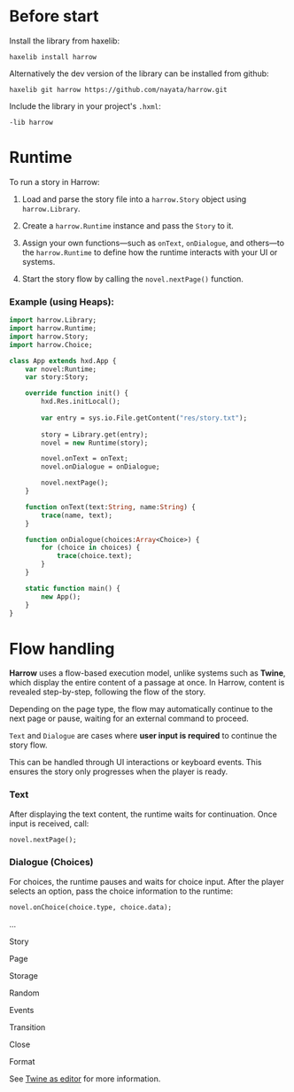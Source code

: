 # Before start

Install the library from haxelib:

```
haxelib install harrow
```

Alternatively the dev version of the library can be installed from github:

```
haxelib git harrow https://github.com/nayata/harrow.git
```

Include the library in your project's `.hxml`:

```
-lib harrow
```



# Runtime

To run a story in Harrow:

1. Load and parse the story file into a `harrow.Story` object using `harrow.Library`.

2. Create a `harrow.Runtime` instance and pass the `Story` to it.

3. Assign your own functions—such as `onText`, `onDialogue`, and others—to the `harrow.Runtime` to define how the runtime interacts with your UI or systems.

4. Start the story flow by calling the `novel.nextPage()` function.

### Example (using Heaps):

```haxe
import harrow.Library;
import harrow.Runtime;
import harrow.Story;
import harrow.Choice;

class App extends hxd.App {
	var novel:Runtime;
	var story:Story;

	override function init() {
		hxd.Res.initLocal();
		
		var entry = sys.io.File.getContent("res/story.txt");
		
		story = Library.get(entry);
		novel = new Runtime(story);

		novel.onText = onText;
		novel.onDialogue = onDialogue;

		novel.nextPage(); 
	}

	function onText(text:String, name:String) {
		trace(name, text);
	}

	function onDialogue(choices:Array<Choice>) {
		for (choice in choices) {
			trace(choice.text);
		}
	}

	static function main() { 
		new App(); 
	}
}
```



# Flow handling

**Harrow** uses a flow-based execution model, unlike systems such as **Twine**, which display the entire content of a passage at once. In Harrow, content is revealed step-by-step, following the flow of the story.

Depending on the page type, the flow may automatically continue to the next page or pause, waiting for an external command to proceed.

`Text` and `Dialogue` are cases where **user input is required** to continue the story flow.

This can be handled through UI interactions or keyboard events. This ensures the story only progresses when the player is ready.

### Text

After displaying the text content, the runtime waits for continuation. Once input is received, call:

```haxe
novel.nextPage();
```

### Dialogue (Choices)

For choices, the runtime pauses and waits for choice input.
After the player selects an option, pass the choice information to the runtime:

```haxe
novel.onChoice(choice.type, choice.data);
```

...


Story

Page

Storage

Random

Events

Transition

Close

Format

See [Twine as editor](Twine.md) for more information.
